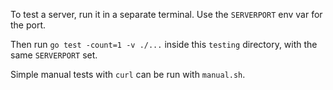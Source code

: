 To test a server, run it in a separate terminal. Use the `SERVERPORT` env var
for the port.

Then run `go test -count=1 -v ./...` inside this `testing` directory, with
the same `SERVERPORT` set.

Simple manual tests with `curl` can be run with `manual.sh`.
